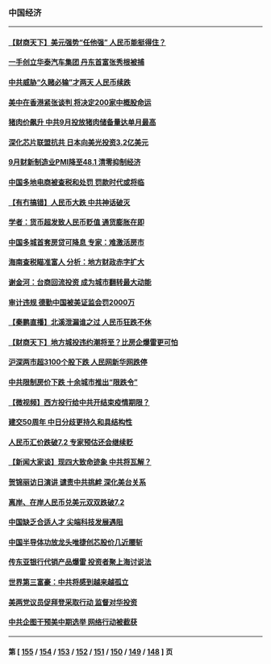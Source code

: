### 中国经济
---
#### [【财商天下】美元强势“任他强” 人民币能挺得住？](../../pages/ncid283/n13836431.md) 
#### [一手创立华泰汽车集团 丹东首富张秀根被捕](../../pages/ncid283/n13836425.md) 
#### [中共威胁“久赌必输”才两天 人民币续跌](../../pages/ncid283/n13836354.md) 
#### [美中在香港紧张谈判 将决定200家中概股命运](../../pages/ncid283/n13834602.md) 
#### [猪肉价飙升 中共9月投放猪肉储备量达单月最高](../../pages/ncid283/n13833134.md) 
#### [深化芯片联盟抗共 日本向美光投资3.2亿美元](../../pages/ncid283/n13836337.md) 
#### [9月财新制造业PMI降至48.1 清零抑制经济](../../pages/ncid283/n13836244.md) 
#### [中国多地电商被查税和处罚 罚款时代或将临](../../pages/ncid283/n13836048.md) 
#### [【有冇搞错】人民币大跌 中共神话破灭](../../pages/ncid283/n13835616.md) 
#### [学者：货币超发致人民币贬值 通货膨胀在即](../../pages/ncid283/n13836134.md) 
#### [中国多城首套房贷可降息 专家：难激活房市](../../pages/ncid283/n13836006.md) 
#### [海南查税瞄准富人 分析：地方财政赤字扩大](../../pages/ncid283/n13835957.md) 
#### [谢金河：台商回流投资 成为城市翻转最大动能](../../pages/ncid283/n13835791.md) 
#### [审计违规 德勤中国被美证监会罚2000万](../../pages/ncid283/n13835766.md) 
#### [【秦鹏直播】北溪泄漏谁之过 人民币狂跌不休](../../pages/ncid283/n13835698.md) 
#### [【财商天下】地方城投违约潮将至？比房企爆雷更可怕](../../pages/ncid283/n13835651.md) 
#### [沪深两市超3100个股下跌 人民网新华网跌停](../../pages/ncid283/n13835682.md) 
#### [中共限制房价下跌 十余城市推出“限跌令”](../../pages/ncid283/n13835670.md) 
#### [【微视频】西方投行给中共开结束疫情期限？](../../pages/ncid283/n13834827.md) 
#### [建交50周年 中日分歧更持久和具结构性](../../pages/ncid283/n13835405.md) 
#### [人民币汇价跌破7.2 专家预估还会继续贬](../../pages/ncid283/n13834656.md) 
#### [【新闻大家谈】现四大致命迹象 中共将瓦解？](../../pages/ncid283/n13834581.md) 
#### [贺锦丽访日演讲 谴责中共挑衅 深化美台关系](../../pages/ncid283/n13834465.md) 
#### [离岸、在岸人民币兑美元双双跌破7.2](../../pages/ncid283/n13834383.md) 
#### [中国缺乏合适人才 尖端科技发展遇阻](../../pages/ncid283/n13834298.md) 
#### [中国半导体功放龙头唯捷创芯股价几近腰斩](../../pages/ncid283/n13833971.md) 
#### [传东亚银行代销产品爆雷 投资者聚上海讨说法](../../pages/ncid283/n13833961.md) 
#### [世界第三富豪：中共将感到越来越孤立](../../pages/ncid283/n13833919.md) 
#### [美两党议员促拜登采取行动 监督对华投资](../../pages/ncid283/n13833908.md) 
#### [中共企图干预美中期选举 网络行动被截获](../../pages/ncid283/n13833877.md) 

---
#### 第 [ [155](./155.md) / [154](./154.md) / [153](./153.md) / [152](./152.md) / [151](./151.md) / [150](./150.md) / [149](./149.md) / [148](./148.md) ] 页
